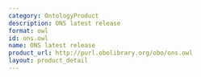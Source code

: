 ```yaml
---
category: OntologyProduct
description: ONS latest release
format: owl
id: ons.owl
name: ONS latest release
product_url: http://purl.obolibrary.org/obo/ons.owl
layout: product_detail
---
```

